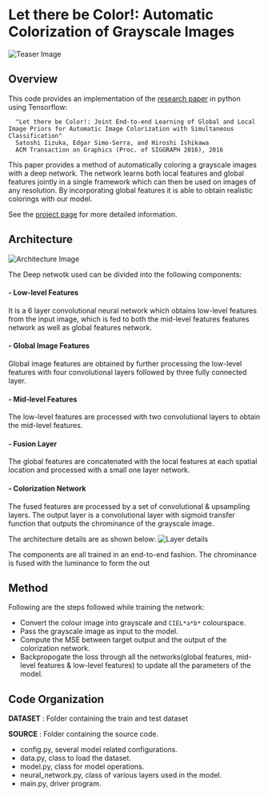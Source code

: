 # Let there be Color!: Automatic Colorization of Grayscale Images
![Teaser Image](https://raw.githubusercontent.com/satoshiiizuka/siggraph2016_colorization/master/example_results.png)

## Overview
This code provides an implementation of the [research paper](http://hi.cs.waseda.ac.jp/~iizuka/projects/colorization/data/colorization_sig2016.pdf) in python using Tensorflow:
```
  "Let there be Color!: Joint End-to-end Learning of Global and Local Image Priors for Automatic Image Colorization with Simultaneous Classification"
  Satoshi Iizuka, Edgar Simo-Serra, and Hiroshi Ishikawa
  ACM Transaction on Graphics (Proc. of SIGGRAPH 2016), 2016
```

This paper provides a method of automatically coloring a grayscale images with a deep network. The network learns both local features and global features jointly in a single framework which can then be used on images of any resolution. By incorporating global features it is able to obtain realistic colorings with our model.

See the [project page](http://hi.cs.waseda.ac.jp/~iizuka/projects/colorization/) for more detailed information.

## Architecture
![Architecture Image](https://github.com/2021rahul/colorization_tensorflow/blob/master/img/Architecture.jpg)

The Deep netwotk used can be divided into the following components:
#### - Low-level Features
It is a 6 layer convolutional neural network which obtains low-level features from the input image, which is fed to both the mid-level features features network as well as global features network.
#### - Global Image Features
Global image features are obtained by further processing the low-level features with four convolutional layers followed by three fully connected layer.
#### - Mid-level Features
The low-level features are processed with two convolutional layers to obtain the mid-level features.
#### - Fusion Layer
The global features are concatenated with the local features at each spatial location and processed with a small one layer network.
#### - Colorization Network
The fused features are processed by a set of convolutional & upsampling layers. The output layer is a convolutional layer with sigmoid transfer function that outputs the chrominance of the grayscale image.

The architecture details are as shown below:
![Layer details](https://github.com/2021rahul/colorization_tensorflow/blob/master/img/layer_details.jpg)

The components are all trained in an end-to-end fashion. The chrominance is fused with the luminance to form the out

## Method
Following are the steps followed while training the network:
- Convert the colour image into grayscale and `CIEL*a*b*` colourspace.
- Pass the grayscale image as input to the model.
- Compute the MSE between target output and the output of the colorization network.
- Backpropogate the loss through all the networks(global features, mid-level features & low-level features) to update all the parameters of the model.

## Code Organization
**DATASET**   : Folder containing the train and test dataset

**SOURCE**    : Folder containing the source code.
- config.py, several model related configurations.
- data.py, class to load the dataset.
- model.py, class for model operations.
- neural_network.py, class of various layers used in the model.
- main.py, driver program.

